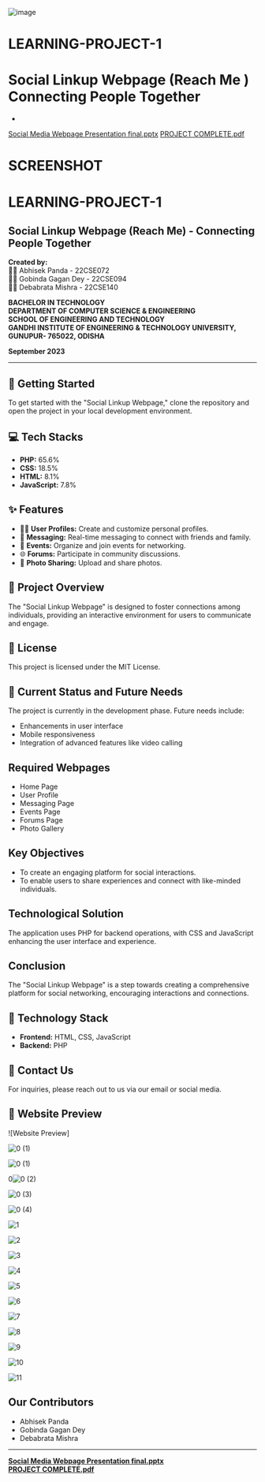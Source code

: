 ![image](https://github.com/abhisek2004/LEARNING-PROJECT-1/assets/117925314/c3fc0d2c-a7eb-45bb-847b-834d6d6ba917)
# LEARNING-PROJECT-1 
# Social Linkup Webpage (Reach Me ) Connecting People Together 

*

[Social Media Webpage Presentation final.pptx](https://github.com/abhisek2004/LEARNING-PROJECT-1/files/13766872/Social.Media.Webpage.Presentation.final.pptx)
[PROJECT COMPLETE.pdf](https://github.com/abhisek2004/LEARNING-PROJECT-1/files/13766873/PROJECT.COMPLETE.pdf)

# SCREENSHOT



# LEARNING-PROJECT-1 
## Social Linkup Webpage (Reach Me) - Connecting People Together

**Created by:**  
👨‍🎓 Abhisek Panda - 22CSE072  
👨‍🎓 Gobinda Gagan Dey - 22CSE094  
👨‍🎓 Debabrata Mishra - 22CSE140  

**BACHELOR IN TECHNOLOGY**  
**DEPARTMENT OF COMPUTER SCIENCE & ENGINEERING**  
**SCHOOL OF ENGINEERING AND TECHNOLOGY**  
**GANDHI INSTITUTE OF ENGINEERING & TECHNOLOGY UNIVERSITY, GUNUPUR- 765022, ODISHA**  

**September 2023**  

---

## 🚀 Getting Started
To get started with the "Social Linkup Webpage," clone the repository and open the project in your local development environment.

## 💻 Tech Stacks
- **PHP:** 65.6%  
- **CSS:** 18.5%  
- **HTML:** 8.1%  
- **JavaScript:** 7.8%  

## ✨ Features
- 🧑‍💻 **User Profiles:** Create and customize personal profiles.
- 💬 **Messaging:** Real-time messaging to connect with friends and family.
- 📅 **Events:** Organize and join events for networking.
- 🌐 **Forums:** Participate in community discussions.
- 📸 **Photo Sharing:** Upload and share photos.

## 🌈 Project Overview
The "Social Linkup Webpage" is designed to foster connections among individuals, providing an interactive environment for users to communicate and engage.

## 📜 License
This project is licensed under the MIT License.

## 🔄 Current Status and Future Needs
The project is currently in the development phase. Future needs include:
- Enhancements in user interface
- Mobile responsiveness
- Integration of advanced features like video calling

## Required Webpages
- Home Page
- User Profile
- Messaging Page
- Events Page
- Forums Page
- Photo Gallery

## Key Objectives
- To create an engaging platform for social interactions.
- To enable users to share experiences and connect with like-minded individuals.

## Technological Solution
The application uses PHP for backend operations, with CSS and JavaScript enhancing the user interface and experience.

## Conclusion
The "Social Linkup Webpage" is a step towards creating a comprehensive platform for social networking, encouraging interactions and connections.

## 🔧 Technology Stack
- **Frontend:** HTML, CSS, JavaScript  
- **Backend:** PHP  

## 🔗 Contact Us
For inquiries, please reach out to us via our email or social media.

## 📸 Website Preview
![Website Preview]

  ![0 (1)](https://github.com/abhisek2004/LEARNING-PROJECT-1/assets/117925314/d46487d3-9daf-4be3-9847-023e3fe67c81)

![0 (1)](https://github.com/abhisek2004/LEARNING-PROJECT-1/assets/117925314/b7066909-51e8-42d6-bf9e-28b78c2e8dbb)

0![0 (2)](https://github.com/abhisek2004/LEARNING-PROJECT-1/assets/117925314/2f113891-1c26-4766-90ac-0e8df77b097c)

![0 (3)](https://github.com/abhisek2004/LEARNING-PROJECT-1/assets/117925314/b8b4fccd-99a9-422b-82bf-3e442c60cf4a)

![0 (4)](https://github.com/abhisek2004/LEARNING-PROJECT-1/assets/117925314/f6813529-5e33-4fb7-9daa-0ca5a53ba899)

![1](https://github.com/abhisek2004/LEARNING-PROJECT-1/assets/117925314/69699c82-c3f7-49ea-bd62-3a3b9b730a30)

![2](https://github.com/abhisek2004/LEARNING-PROJECT-1/assets/117925314/b0f6b4f0-0902-45c7-b599-67f2eed50ae7)

![3](https://github.com/abhisek2004/LEARNING-PROJECT-1/assets/117925314/be98eaeb-4d25-4ada-9807-404346e9bf1d)

![4](https://github.com/abhisek2004/LEARNING-PROJECT-1/assets/117925314/33c40154-e36b-476f-87f0-d108f9c572d1)

![5](https://github.com/abhisek2004/LEARNING-PROJECT-1/assets/117925314/e3dbb9ec-7592-4d80-8e59-ef9cf66de066)

![6](https://github.com/abhisek2004/LEARNING-PROJECT-1/assets/117925314/7f31bb18-390d-4507-8295-aba4a2fb06b6)

![7](https://github.com/abhisek2004/LEARNING-PROJECT-1/assets/117925314/01ef8c93-bf68-4744-b333-66f8e4dcfb06)

![8](https://github.com/abhisek2004/LEARNING-PROJECT-1/assets/117925314/9e18f325-b11e-482e-ab78-92335c292810)

![9](https://github.com/abhisek2004/LEARNING-PROJECT-1/assets/117925314/c3259bad-f146-48a1-ae8c-d681d7967584)

![10](https://github.com/abhisek2004/LEARNING-PROJECT-1/assets/117925314/51839328-b59f-40dd-9c5f-43c0c3b737d2)

![11](https://github.com/abhisek2004/LEARNING-PROJECT-1/assets/117925314/298aac65-b9ec-4895-9b07-74462b6c04a1)


## Our Contributors
- Abhisek Panda
- Gobinda Gagan Dey
- Debabrata Mishra

---

**[Social Media Webpage Presentation final.pptx](https://github.com/abhisek2004/LEARNING-PROJECT-1/files/13766872/Social.Media.Webpage.Presentation.final.pptx)**  
**[PROJECT COMPLETE.pdf](https://github.com/abhisek2004/LEARNING-PROJECT-1/files/13766873/PROJECT.COMPLETE.pdf)**
